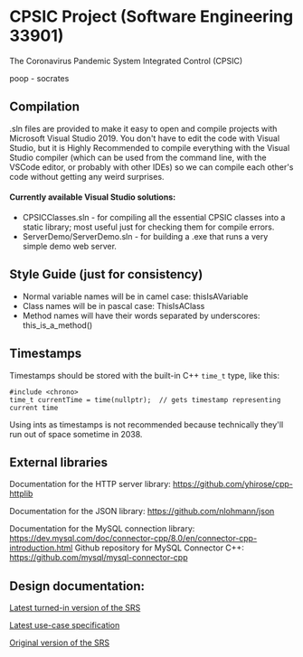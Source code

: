 # CPSIC Project (Software Engineering 33901)
The Coronavirus Pandemic System Integrated Control (CPSIC)

poop - socrates

## Compilation
.sln files are provided to make it easy to open and compile projects with Microsoft Visual Studio 2019. You don't have to edit the code with Visual Studio, but it is Highly Recommended to compile everything with the Visual Studio compiler (which can be used from the command line, with the VSCode editor, or probably with other IDEs) so we can compile each other's code without getting any weird surprises.
#### Currently available Visual Studio solutions:
 - CPSICClasses.sln - for compiling all the essential CPSIC classes into a static library; most useful just for checking them for compile errors.
  - ServerDemo/ServerDemo.sln - for building a .exe that runs a very simple demo web server.
 
## Style Guide (just for consistency)
 - Normal variable names will be in camel case: thisIsAVariable
 - Class names will be in pascal case: ThisIsAClass
 - Method names will have their words separated by underscores: this_is_a_method()

## Timestamps
Timestamps should be stored with the built-in C++ `time_t` type, like this:
```
#include <chrono>
time_t currentTime = time(nullptr);  // gets timestamp representing current time
```
Using ints as timestamps is not recommended because technically they'll run out of space sometime in 2038.

## External libraries
Documentation for the HTTP server library: https://github.com/yhirose/cpp-httplib

Documentation for the JSON library: https://github.com/nlohmann/json

Documentation for the MySQL connection library: https://dev.mysql.com/doc/connector-cpp/8.0/en/connector-cpp-introduction.html
Github repository for MySQL Connector C++: https://github.com/mysql/mysql-connector-cpp

## Design documentation:
[Latest turned-in version of the SRS](https://drive.google.com/open?id=1tIDo6EWX_xK_nB-DwEnfQgoEU8oRWzPt3jOAZyB4Jg0)

[Latest use-case specification](https://drive.google.com/open?id=1RoIEqYQm-elgwrnmrjtSdCi6PAy0tDGX9izxc_K_KzQ)

[Original version of the SRS](https://docs.google.com/document/d/13YBdxYo1FdsuRPaPiD1YbAq0I3CzMSwm22LdRc1uAog/edit?usp=sharing)
